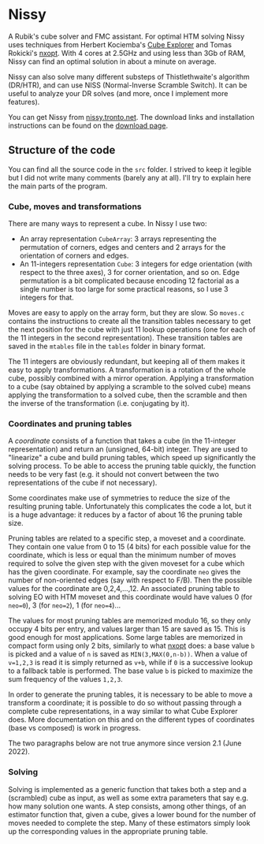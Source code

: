 # Nissy

A Rubik's cube solver and FMC assistant.
For optimal HTM solving Nissy uses techniques from Herbert Kociemba's
[Cube Explorer](http://kociemba.org/cube.htm) and Tomas Rokicki's
[nxopt](https://github.com/rokicki/cube20src/blob/master/nxopt.md).
With 4 cores at 2.5GHz and using less than 3Gb of RAM, Nissy can find an
optimal solution in about a minute on average.

Nissy can also solve many different substeps of Thistlethwaite's algorithm
(DR/HTR), and can use NISS (Normal-Inverse Scramble Switch).
It can be useful to analyze your DR solves (and more, once I implement more features).

You can get Nissy from [nissy.tronto.net](https://nissy.tronto.net).
The download links and installation instructions can be found on the
[download page](https://nissy.tronto.net/download).

## Structure of the code

You can find all the source code in the `src` folder.
I strived to keep it legible but I did not write many comments (barely any at all).
I'll try to explain here the main parts of the program.

### Cube, moves and transformations

There are many ways to represent a cube. In Nissy I use two:

* An array representation `CubeArray`: 3 arrays representing the permutation
of corners, edges and centers and 2 arrays for the orientation of corners and edges.
* An 11-integers representation `Cube`: 3 integers for edge orientation (with respect
to the three axes), 3 for corner orientation, and so on. Edge permutation is a bit
complicated because encoding 12 factorial as a single number is too large for some
practical reasons, so I use 3 integers for that.

Moves are easy to apply on the array form, but they are slow. So `moves.c`
contains the instructions to create all the transition tables necessary
to get the next position for the cube with just 11 lookup operations
(one for each of the 11 integers in the second representation).
These transition tables are saved in the `mtables` file in the
`tables` folder in binary format.

The 11 integers are obviously redundant, but keeping all of them makes it easy
to apply transformations. A transformation is a rotation of the whole cube, possibly
combined with a mirror operation. Applying a transformation to a cube (say obtained
by applying a scramble to the solved cube) means applying the transformation to a
solved cube, then the scramble and then the inverse of the transformation
(i.e. conjugating by it).

### Coordinates and pruning tables

A *coordinate* consists of a function that takes a cube (in the 11-integer
representation) and return an (unsigned, 64-bit) integer. They are used
to "linearize" a cube and build pruning tables, which speed up significantly the
solving process. To be able to access the pruning table quickly, the function
needs to be very fast (e.g. it should not convert between the two representations
of the cube if not necessary).

Some coordinates make use of symmetries to reduce the size of the resulting
pruning table. Unfortunately this complicates the code a lot, but it is a huge
advantage: it reduces by a factor of about 16 the pruning table size.

Pruning tables are related to a specific step, a moveset and a coordinate. They
contain one value from 0 to 15 (4 bits) for each possible value for the coordinate,
which is less or equal than the minimum number of moves required to solve the
given step with the given moveset for a cube which has the given coordinate. For example,
say the coordinate `neo` gives the number of non-oriented edges (say with respect to
F/B). Then the possible values for the coordinate are 0,2,4,...,12. An associated
pruning table to solving EO with HTM moveset and this coordinate would have values 0
(for `neo=0`), 3 (for `neo=2`), 1 (for `neo=4`)...

The values for most pruning tables are memorized modulo 16, so they only occupy
4 bits per entry, and values larger than 15 are saved as 15. This is good enough
for most applications.
Some large tables are memorized in compact form using only 2 bits, similarly
to what [nxopt](https://github.com/rokicki/cube20src/blob/master/nxopt.md) does:
a base value `b` is picked and a value of `n` is saved as `MIN(3,MAX(0,n-b))`.
When a value of `v=1,2,3` is read it is simply returned as `v+b`, while if
`0` is a successive lookup to a fallback table is performed. The base value `b`
is picked to maximize the sum frequency of the values `1,2,3`.

In order to generate the pruning tables, it is necessary to be able to move
a transform a coordinate; it is possible to do so without passing through a
complete cube representations, in a way similar to what Cube Explorer does.
More documentation on this and on the different types of coordinates (base
vs composed) is work in progress.

The two paragraphs below are not true anymore since version 2.1 (June 2022).

### Solving

Solving is implemented as a generic function that takes both a step and
a (scrambled) cube as input, as well as some extra parameters that say e.g.
how many solution one wants. A step consists, among other things, of
an estimator function that, given a cube, gives a lower bound for the number
of moves needed to complete the step. Many of these estimators simply
look up the corresponding values in the appropriate pruning table.

